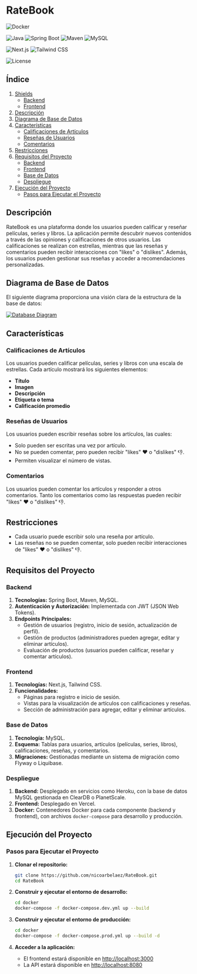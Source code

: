 # RateBook

![Docker](https://img.shields.io/badge/Docker-2496ED?style=for-the-badge&logo=docker&logoColor=white)

![Java](https://img.shields.io/badge/Java-ED8B00?style=for-the-badge&logo=java&logoColor=white)
![Spring Boot](https://img.shields.io/badge/Spring%20Boot-6DB33F?style=for-the-badge&logo=spring-boot&logoColor=white)
![Maven](https://img.shields.io/badge/Maven-C71A36?style=for-the-badge&logo=apache-maven&logoColor=white)
![MySQL](https://img.shields.io/badge/MySQL-4479A1?style=for-the-badge&logo=mysql&logoColor=white)

![Next.js](https://img.shields.io/badge/Next.js-000000?style=for-the-badge&logo=next-dot-js&logoColor=white)
![Tailwind CSS](https://img.shields.io/badge/TailwindCSS-06B6D4?style=for-the-badge&logo=tailwind-css&logoColor=white)

![License](https://img.shields.io/badge/License-MIT-blue.svg)

## Índice
1. [Shields](#shields)
    - [Backend](#backend-shields)
    - [Frontend](#frontend-shields)
2. [Descripción](#descripción)
3. [Diagrama de Base de Datos](#diagrama-de-base-de-datos)
4. [Características](#características)
    - [Calificaciones de Artículos](#calificaciones-de-artículos)
    - [Reseñas de Usuarios](#reseñas-de-usuarios)
    - [Comentarios](#comentarios)
5. [Restricciones](#restricciones)
6. [Requisitos del Proyecto](#requisitos-del-proyecto)
    - [Backend](#backend)
    - [Frontend](#frontend)
    - [Base de Datos](#base-de-datos)
    - [Despliegue](#despliegue)
7. [Ejecución del Proyecto](#ejecución-del-proyecto)
    - [Pasos para Ejecutar el Proyecto](#pasos-para-ejecutar-el-proyecto)

## Descripción
RateBook es una plataforma donde los usuarios pueden calificar y reseñar películas, series y libros. La aplicación permite descubrir nuevos contenidos a través de las opiniones y calificaciones de otros usuarios. Las calificaciones se realizan con estrellas, mientras que las reseñas y comentarios pueden recibir interacciones con "likes" o "dislikes". Además, los usuarios pueden gestionar sus reseñas y acceder a recomendaciones personalizadas.

## Diagrama de Base de Datos
El siguiente diagrama proporciona una visión clara de la estructura de la base de datos:

[![Database Diagram](https://img.shields.io/badge/DB-Diagram-blue)](https://dbdiagram.io/d/RateBook-66a6c2088b4bb5230e921f66)

## Características

### Calificaciones de Artículos
Los usuarios pueden calificar películas, series y libros con una escala de estrellas. Cada artículo mostrará los siguientes elementos:
- **Título**
- **Imagen**
- **Descripción**
- **Etiqueta o tema**
- **Calificación promedio**

### Reseñas de Usuarios
Los usuarios pueden escribir reseñas sobre los artículos, las cuales:
- Solo pueden ser escritas una vez por artículo.
- No se pueden comentar, pero pueden recibir "likes" ❤️ o "dislikes" 👎.
- Permiten visualizar el número de vistas.

### Comentarios
Los usuarios pueden comentar los artículos y responder a otros comentarios. Tanto los comentarios como las respuestas pueden recibir "likes" ❤️ o "dislikes" 👎.

## Restricciones
- Cada usuario puede escribir solo una reseña por artículo.
- Las reseñas no se pueden comentar, solo pueden recibir interacciones de "likes" ❤️ o "dislikes" 👎.

## Requisitos del Proyecto

### Backend
1. **Tecnologías:** Spring Boot, Maven, MySQL.
2. **Autenticación y Autorización:** Implementada con JWT (JSON Web Tokens).
3. **Endpoints Principales:**
   - Gestión de usuarios (registro, inicio de sesión, actualización de perfil).
   - Gestión de productos (administradores pueden agregar, editar y eliminar artículos).
   - Evaluación de productos (usuarios pueden calificar, reseñar y comentar artículos).

### Frontend
1. **Tecnologías:** Next.js, Tailwind CSS.
2. **Funcionalidades:**
   - Páginas para registro e inicio de sesión.
   - Vistas para la visualización de artículos con calificaciones y reseñas.
   - Sección de administración para agregar, editar y eliminar artículos.

### Base de Datos
1. **Tecnología:** MySQL.
2. **Esquema:** Tablas para usuarios, artículos (películas, series, libros), calificaciones, reseñas, y comentarios.
3. **Migraciones:** Gestionadas mediante un sistema de migración como Flyway o Liquibase.

### Despliegue
1. **Backend:** Desplegado en servicios como Heroku, con la base de datos MySQL gestionada en ClearDB o PlanetScale.
2. **Frontend:** Desplegado en Vercel.
3. **Docker:** Contenedores Docker para cada componente (backend y frontend), con archivos `docker-compose` para desarrollo y producción.

## Ejecución del Proyecto

### Pasos para Ejecutar el Proyecto

1. **Clonar el repositorio:**
   ```bash
   git clone https://github.com/nicoarbelaez/RateBook.git
   cd RateBook
   ```

2. **Construir y ejecutar el entorno de desarrollo:**
   ```bash
   cd docker
   docker-compose -f docker-compose.dev.yml up --build
   ```

3. **Construir y ejecutar el entorno de producción:**
    ```bash
    cd docker
    docker-compose -f docker-compose.prod.yml up --build -d
    ```

4. **Acceder a la aplicación:**
    - El frontend estará disponible en [http://localhost:3000](http://localhost:3000)
    - La API estará disponible en [http://localhost:8080](http://localhost:8080)